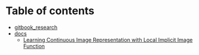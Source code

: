 # Table of contents

* [gitbook_research](README.md)
* [docs](docs/README.md)
  * [Learning Continuous Image Representation with Local Implicit Image Function](docs/artical\_10.md)
